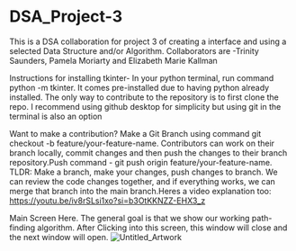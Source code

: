 # DSA_Project-3
This is a DSA collaboration for project 3 of creating a interface and using a selected Data Structure and/or Algorithm. 
Collaborators are  -Trinity Saunders, Pamela Moriarty and Elizabeth Marie Kallman

Instructions for installing tkinter- In your python terminal, run command python -m tkinter.
It comes pre-installed due to having python already installed.
The only way to contribute to the repository is to first clone the repo. I recommend using github desktop for simplicity but using git in the terminal is also an option

Want to make a contribution? Make a Git Branch using command git checkout -b feature/your-feature-name. Contributors can work on their branch locally, commit changes and then push the changes to their branch repository.Push command  -  git push origin feature/your-feature-name. TLDR: Make a branch, make your changes, push changes to branch. We can review the code changes together, and if everything works, we can merge that branch into the main branch.Heres a video explanation too: https://youtu.be/iv8rSLsi1xo?si=b3OtKKNZZ-EHX3_z

Main Screen Here. The general goal is that we show our working path-finding algorithm. After Clicking into this screen, this window will close and the next window will open. ![Untitled_Artwork](https://github.com/user-attachments/assets/6800bf6b-d490-47b6-bb22-37965a61af42)
